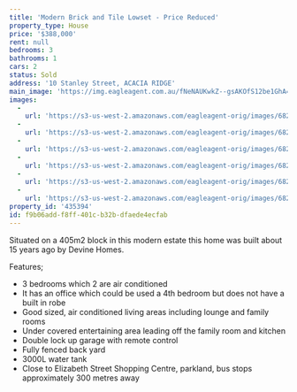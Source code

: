 ```yaml
---
title: 'Modern Brick and Tile Lowset - Price Reduced'
property_type: House
price: '$388,000'
rent: null
bedrooms: 3
bathrooms: 1
cars: 2
status: Sold
address: '10 Stanley Street, ACACIA RIDGE'
main_image: 'https://img.eagleagent.com.au/fNeNAUKwkZ--gsAKOfS12be1GhA=/1280x854/smart/https://s3-us-west-2.amazonaws.com/eagleagent-orig/images/6824098/115517519-image-M.jpg'
images:
  -
    url: 'https://s3-us-west-2.amazonaws.com/eagleagent-orig/images/6824103/115517519-image-E.jpg'
  -
    url: 'https://s3-us-west-2.amazonaws.com/eagleagent-orig/images/6824102/115517519-image-D.jpg'
  -
    url: 'https://s3-us-west-2.amazonaws.com/eagleagent-orig/images/6824101/115517519-image-C.jpg'
  -
    url: 'https://s3-us-west-2.amazonaws.com/eagleagent-orig/images/6824100/115517519-image-B.jpg'
  -
    url: 'https://s3-us-west-2.amazonaws.com/eagleagent-orig/images/6824099/115517519-image-A.jpg'
  -
    url: 'https://s3-us-west-2.amazonaws.com/eagleagent-orig/images/6824098/115517519-image-M.jpg'
property_id: '435394'
id: f9b06add-f8ff-401c-b32b-dfaede4ecfab
---
```

Situated on a 405m2 block in this modern estate this home was built about 15 years ago by Devine Homes.

Features;
*  3 bedrooms which 2 are air conditioned
*  It has an office which could be used a 4th bedroom but does not have a built in robe
*  Good sized, air conditioned living areas including lounge and family rooms
*  Under covered entertaining area leading off the family room and kitchen
*  Double lock up garage with remote control
*  Fully fenced back yard
*  3000L water tank
*  Close to Elizabeth Street Shopping Centre, parkland, bus stops approximately 300 metres away